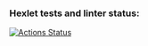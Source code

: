 ### Hexlet tests and linter status:
[![Actions Status](https://github.com/anton2009danilov/python-project-49/actions/workflows/hexlet-check.yml/badge.svg)](https://github.com/anton2009danilov/python-project-49/actions)